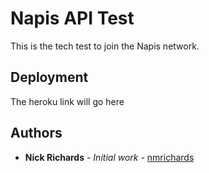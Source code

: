 # Napis API Test

This is the tech test to join the Napis network.

## Deployment

The heroku link will go here

## Authors

* **Nick Richards** - *Initial work* - [nmrichards](https://github.com/nmrichards)

